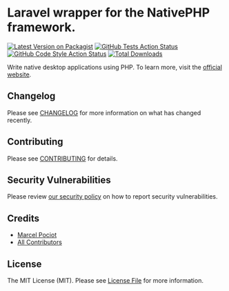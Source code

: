 # Laravel wrapper for the NativePHP framework.

[![Latest Version on Packagist](https://img.shields.io/packagist/v/nativephp/nativephp-laravel.svg?style=flat-square)](https://packagist.org/packages/nativephp/nativephp-laravel)
[![GitHub Tests Action Status](https://img.shields.io/github/actions/workflow/status/nativephp/nativephp-laravel/run-tests.yml?branch=main&label=tests&style=flat-square)](https://github.com/nativephp/nativephp-laravel/actions?query=workflow%3Arun-tests+branch%3Amain)
[![GitHub Code Style Action Status](https://img.shields.io/github/actions/workflow/status/nativephp/nativephp-laravel/fix-php-code-style-issues.yml?branch=main&label=code%20style&style=flat-square)](https://github.com/nativephp/nativephp-laravel/actions?query=workflow%3A"Fix+PHP+code+style+issues"+branch%3Amain)
[![Total Downloads](https://img.shields.io/packagist/dt/nativephp/nativephp-laravel.svg?style=flat-square)](https://packagist.org/packages/nativephp/nativephp-laravel)

Write native desktop applications using PHP.
To learn more, visit the [official website](https://nativephp.com).

## Changelog

Please see [CHANGELOG](CHANGELOG.md) for more information on what has changed recently.

## Contributing

Please see [CONTRIBUTING](CONTRIBUTING.md) for details.

## Security Vulnerabilities

Please review [our security policy](../../security/policy) on how to report security vulnerabilities.

## Credits

- [Marcel Pociot](https://github.com/mpociot)
- [All Contributors](../../contributors)

## License

The MIT License (MIT). Please see [License File](LICENSE.md) for more information.
